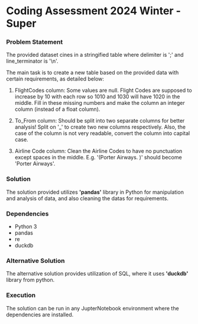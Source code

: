 # Coding Assessment 2024 Winter - Super
### Problem Statement

The provided dataset cines in a stringified table where delimiter is ';' and line_terminator is '\n'.

The main task is to create a new table based on the provided data with certain requirements, as detailed below:

1. FlightCodes column: Some values are null. Flight Codes are supposed to increase by 10 with each row so 1010 and 1030 will have 1020 in the middle. Fill in these missing numbers and make the column an integer column (instead of a float column).

2. To_From column: Should be split into two separate columns for better analysis! Split on '_' to create two new columns respectively. Also, the case of the column is not very readable, convert the column into capital case.

3. Airline Code column: Clean the Airline Codes to have no punctuation except spaces in the middle. E.g. '(Porter Airways. )' should become 'Porter Airways'.

### Solution

The solution provided utilizes **'pandas'** library in Python for manipulation and analysis of data, and also cleaning the datas for requirements.

### Dependencies
- Python 3
- pandas
- re
- duckdb

### Alternative Solution

The alternative solution provides utilization of SQL, where it uses **'duckdb'** library from python. 

### Execution
The solution can be run in any JupterNotebook environment where the dependencies are installed. 
